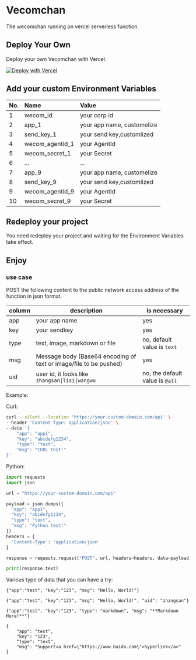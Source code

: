 # Vecomchan

The wecomchan running on vercel serverless function.

## Deploy Your Own

Deploy your own Vecomchan with Vercel.

[![Deploy with Vercel](https://vercel.com/button)](https://vercel.com/import/project?template=https://github.com/mapxn/vecomchan)

## Add your custom Environment Variables
|No.|Name|Value                       |
|:---|:---|:--------------------------|
|1|wecom_id| your corp id             |
|2|app_1| your app name, customelize|
|3|send_key_1| your send key,customlized|
|4|wecom_agentid_1| your AgentId        |
|5|wecom_secret_1| your Secret          |
|6|...| ...|
|7|app_9| your app name, customelize|
|8|send_key_9| your send key,customlized|
|9|wecom_agentid_9| your AgentId        |
|10|wecom_secret_9| your Secret         |

## Redeploy your project
You need redeploy your project and waiting for the Environment Variables take effect.


## Enjoy

### use case

POST the following content to the public network access address of the function in json format.

| column | description                                                       | is necessary              |
|--------|-------------------------------------------------------------------|---------------------------|
| app    | your app name                                                     | yes                       | 
| key    | your sendkey                                                      | yes                       |
| type   | text, image, markdown or file                                     | no, default value is `text` |
| msg    | Message body (Base64 encoding of text or image/file to be pushed) | yes                       |
| uid    | user id, it looks like `zhangsan\|lisi\|wangwu`                   | no, the default value is `@all` |

Example:

Curl:
```bash
curl --silent --location 'https://your-custom-domain.com/api' \
--header 'Content-Type: application/json' \
--data '{
    "app": "app1",
    "key": "abcdefg1234",
    "type": "text",
    "msg": "CURL test!"
}'
```

Python:
```python
import requests
import json

url = "https://your-custom-domain.com/api"

payload = json.dumps({
  "app": "app1",
  "key": "abcdefg1234",
  "type": "text",
  "msg": "Python test!"
})
headers = {
  'Content-Type': 'application/json'
}

response = requests.request("POST", url, headers=headers, data=payload)

print(response.text)
```

Various type of data that you can have a try:

```
{"app":"test", "key":"123", "msg": "Hello, World!"}
```

```
{"app":"test", "key":"123", "msg": "Hello, World!", "uid": "zhangsan"}
```

```
{"app":"test", "key":"123", "type": "markdown", "msg": "**Markdown Here!**"}
```

```
{
    "app": "test",
    "key": "123",
    "type": "text",
    "msg": "Support<a href=\"https://www.baidu.com\">hyperlink</a>"
}
```